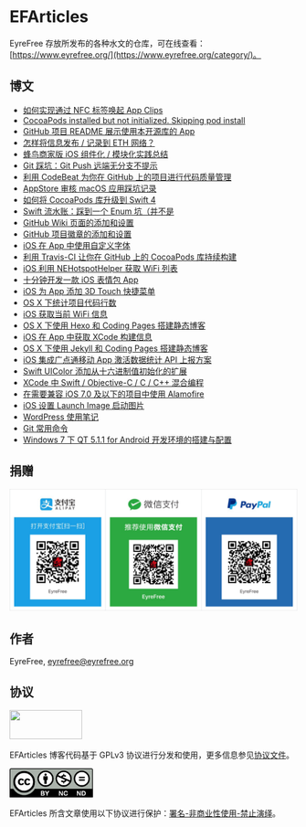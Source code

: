 # EFArticles

EyreFree 存放所发布的各种水文的仓库，可在线查看：[https://www.eyrefree.org/](https://www.eyrefree.org/category/)。

## 博文

- [如何实现通过 NFC 标签唤起 App Clips](/source/_posts/NFC-AppClips.markdown)
- [CocoaPods installed but not initialized. Skipping pod install](/source/_posts/CocoaPods-Flutter-CDN.markdown)
- [GitHub 项目 README 展示使用本开源库的 App](/source/_posts/GitHub-ReadMe-Apps.markdown)
- [怎样将信息发布 / 记录到 ETH 网络？](/source/_posts/ETHTransactionData.markdown)
- [蜂鸟商家版 iOS 组件化 / 模块化实践总结](/source/_posts/LPDBusinessiOS.markdown)
- [Git 踩坑：Git Push 远端无分支不提示](/source/_posts/Git-Push.markdown)
- [利用 CodeBeat 为你在 GitHub 上的项目进行代码质量管理](/source/_posts/CodeBeat-GitHub.markdown)
- [AppStore 审核 macOS 应用踩坑记录](/source/_posts/AppStore-macOS.markdown)
- [如何将 CocoaPods 库升级到 Swift 4](/source/_posts/CocoaPods-Swift4.markdown)
- [Swift 流水账：踩到一个 Enum 坑（并不是](/source/_posts/Swift-Enum.markdown)
- [GitHub Wiki 页面的添加和设置](/source/_posts/GitHub-Wiki-Introduction.markdown)
- [GitHub 项目徽章的添加和设置](/source/_posts/GitHub-Badge-Introduction.markdown)
- [iOS 在 App 中使用自定义字体](/source/_posts/UIFont-TTF.markdown)
- [利用 Travis-CI 让你在 GitHub 上的 CocoaPods 库持续构建](/source/_posts/Travis-CI.markdown)
- [iOS 利用 NEHotspotHelper 获取 WiFi 列表](/source/_posts/NEHotspotHelper.markdown)
- [十分钟开发一款 iOS 表情包 App](/source/_posts/Coding-Emoji.markdown)
- [iOS 为 App 添加 3D Touch 快捷菜单](/source/_posts/3D-Touch.markdown)
- [OS X 下统计项目代码行数](/source/_posts/Wrap-Count.markdown)
- [iOS 获取当前 WiFi 信息](/source/_posts/iOS-WiFi-Info.markdown)
- [OS X 下使用 Hexo 和 Coding Pages 搭建静态博客](/source/_posts/Hexo-Coding-Pages.markdown)
- [iOS 在 App 中获取 XCode 构建信息](/source/_posts/iOS-Build-Info.markdown)
- [OS X 下使用 Jekyll 和 Coding Pages 搭建静态博客](/source/_posts/Jekyll-Coding-Pages.markdown)
- [iOS 集成广点通移动 App 激活数据统计 API 上报方案](/source/_posts/iOS-GuangDianTong.markdown)
- [Swift UIColor 添加从十六进制值初始化的扩展](/source/_posts/Swift-UIColor-Hex.markdown)
- [XCode 中 Swift / Objective-C / C / C++ 混合编程](/source/_posts/XCode-Swift-Objective-C-C-C++.markdown)
- [在需要兼容 iOS 7.0 及以下的项目中使用 Alamofire](/source/_posts/iOS7-Alamofire.markdown)
- [iOS 设置 Launch Image 启动图片](/source/_posts/iOS-LaunchImage.markdown)
- [WordPress 使用笔记](/source/_posts/WordPress-Notes.markdown)
- [Git 常用命令](/source/_posts/Git-Commands.markdown)
- [Windows 7 下 QT 5.1.1 for Android 开发环境的搭建与配置](/source/_posts/Windows7-QT-Android.markdown)

## 捐赠

![Donations](https://raw.githubusercontent.com/EFPrefix/EFQRCode/assets/QRCode/Donations.jpg?raw=true)

## 作者

EyreFree, eyrefree@eyrefree.org

## 协议

<img src='https://www.gnu.org/graphics/gplv3-127x51.png' width='127' height='51'/>

EFArticles 博客代码基于 GPLv3 协议进行分发和使用，更多信息参见[协议文件](/LICENSE)。

<img src='https://raw.githubusercontent.com/EyreFree/EFArticles/master/res/cc-by-nc-nd.png' width='145.77' height='51'/>

EFArticles 所含文章使用以下协议进行保护：[署名-非商业性使用-禁止演绎](http://creativecommons.org/licenses/by-nc-nd/3.0/cn/)。
